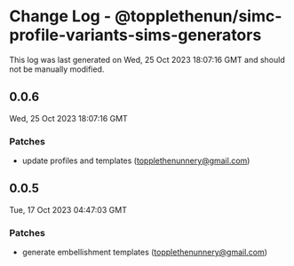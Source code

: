 # Change Log - @topplethenun/simc-profile-variants-sims-generators

This log was last generated on Wed, 25 Oct 2023 18:07:16 GMT and should not be manually modified.

<!-- Start content -->

## 0.0.6

Wed, 25 Oct 2023 18:07:16 GMT

### Patches

- update profiles and templates (topplethenunnery@gmail.com)

## 0.0.5

Tue, 17 Oct 2023 04:47:03 GMT

### Patches

- generate embellishment templates (topplethenunnery@gmail.com)
